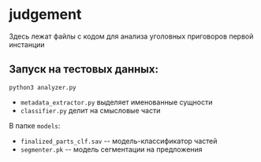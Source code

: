 # judgement

Здесь лежат файлы с кодом для анализа уголовных приговоров первой инстанции

## Запуск на тестовых данных:
```
python3 analyzer.py
```

- `metadata_extractor.py` выделяет именованные сущности
- `classifier.py` делит на смысловые части

В папке `models`:
- `finalized_parts_clf.sav` -- модель-классификатор частей
- `segmenter.pk` -- модель сегментации на предложения
